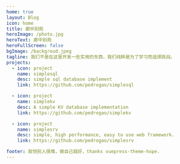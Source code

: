 ```yaml
---
home: true
layout: Blog
icon: home
title: 廊中别苑
heroImage: /photo.jpg
heroText: 廊中别苑
heroFullScreen: false
bgImage: /backgroud.jpeg
tagline: 我们不是在这里开发一些实用的东西，我们纯粹是为了学习而选择挑战。
projects:
  - icon: project
    name: simplesql
    desc: simple sql database implement
    link: https://github.com/pedrogao/simplesql

  - icon: project
    name: simplekv
    desc: A simple KV database implementation
    link: https://github.com/pedrogao/simplekv

  - icon: project
    name: simplesrv
    desc: simple, high performance, easy to use web framework.
    link: https://github.com/pedrogao/simplesrv

footer: 取悦别人很难，做自己就好，thanks vuepress-theme-hope.
---
```

